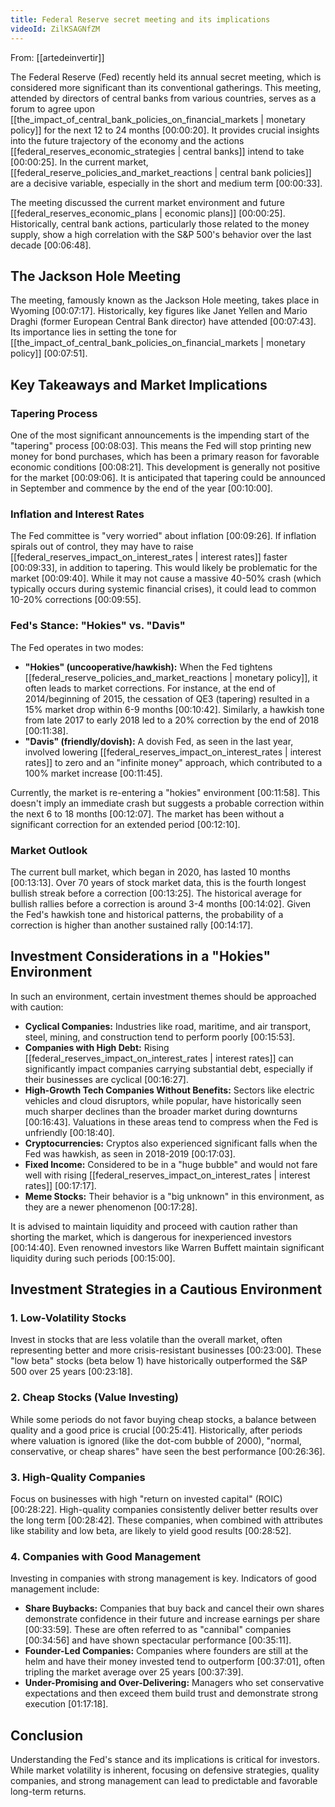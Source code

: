 ```yaml
---
title: Federal Reserve secret meeting and its implications
videoId: ZilKSAGNfZM
---
```


From: [[artedeinvertir]] <br/> 

The Federal Reserve (Fed) recently held its annual secret meeting, which is considered more significant than its conventional gatherings. This meeting, attended by directors of central banks from various countries, serves as a forum to agree upon [[the_impact_of_central_bank_policies_on_financial_markets | monetary policy]] for the next 12 to 24 months <a class="yt-timestamp" data-t="00:00:20">[00:00:20]</a>. It provides crucial insights into the future trajectory of the economy and the actions [[federal_reserves_economic_strategies | central banks]] intend to take <a class="yt-timestamp" data-t="00:00:25">[00:00:25]</a>. In the current market, [[federal_reserve_policies_and_market_reactions | central bank policies]] are a decisive variable, especially in the short and medium term <a class="yt-timestamp" data-t="00:00:33">[00:00:33]</a>.

The meeting discussed the current market environment and future [[federal_reserves_economic_plans | economic plans]] <a class="yt-timestamp" data-t="00:00:25">[00:00:25]</a>. Historically, central bank actions, particularly those related to the money supply, show a high correlation with the S&P 500's behavior over the last decade <a class="yt-timestamp" data-t="00:06:48">[00:06:48]</a>.

## The Jackson Hole Meeting

The meeting, famously known as the Jackson Hole meeting, takes place in Wyoming <a class="yt-timestamp" data-t="00:07:17">[00:07:17]</a>. Historically, key figures like Janet Yellen and Mario Draghi (former European Central Bank director) have attended <a class="yt-timestamp" data-t="00:07:43">[00:07:43]</a>. Its importance lies in setting the tone for [[the_impact_of_central_bank_policies_on_financial_markets | monetary policy]] <a class="yt-timestamp" data-t="00:07:51">[00:07:51]</a>.

## Key Takeaways and Market Implications

### Tapering Process
One of the most significant announcements is the impending start of the "tapering" process <a class="yt-timestamp" data-t="00:08:03">[00:08:03]</a>. This means the Fed will stop printing new money for bond purchases, which has been a primary reason for favorable economic conditions <a class="yt-timestamp" data-t="00:08:21">[00:08:21]</a>. This development is generally not positive for the market <a class="yt-timestamp" data-t="00:09:06">[00:09:06]</a>. It is anticipated that tapering could be announced in September and commence by the end of the year <a class="yt-timestamp" data-t="00:10:00">[00:10:00]</a>.

### Inflation and Interest Rates
The Fed committee is "very worried" about inflation <a class="yt-timestamp" data-t="00:09:26">[00:09:26]</a>. If inflation spirals out of control, they may have to raise [[federal_reserves_impact_on_interest_rates | interest rates]] faster <a class="yt-timestamp" data-t="00:09:33">[00:09:33]</a>, in addition to tapering. This would likely be problematic for the market <a class="yt-timestamp" data-t="00:09:40">[00:09:40]</a>. While it may not cause a massive 40-50% crash (which typically occurs during systemic financial crises), it could lead to common 10-20% corrections <a class="yt-timestamp" data-t="00:09:55">[00:09:55]</a>.

### Fed's Stance: "Hokies" vs. "Davis"
The Fed operates in two modes:
*   **"Hokies" (uncooperative/hawkish):** When the Fed tightens [[federal_reserve_policies_and_market_reactions | monetary policy]], it often leads to market corrections. For instance, at the end of 2014/beginning of 2015, the cessation of QE3 (tapering) resulted in a 15% market drop within 6-9 months <a class="yt-timestamp" data-t="00:10:42">[00:10:42]</a>. Similarly, a hawkish tone from late 2017 to early 2018 led to a 20% correction by the end of 2018 <a class="yt-timestamp" data-t="00:11:38">[00:11:38]</a>.
*   **"Davis" (friendly/dovish):** A dovish Fed, as seen in the last year, involved lowering [[federal_reserves_impact_on_interest_rates | interest rates]] to zero and an "infinite money" approach, which contributed to a 100% market increase <a class="yt-timestamp" data-t="00:11:45">[00:11:45]</a>.

Currently, the market is re-entering a "hokies" environment <a class="yt-timestamp" data-t="00:11:58">[00:11:58]</a>. This doesn't imply an immediate crash but suggests a probable correction within the next 6 to 18 months <a class="yt-timestamp" data-t="00:12:07">[00:12:07]</a>. The market has been without a significant correction for an extended period <a class="yt-timestamp" data-t="00:12:10">[00:12:10]</a>.

### Market Outlook
The current bull market, which began in 2020, has lasted 10 months <a class="yt-timestamp" data-t="00:13:13">[00:13:13]</a>. Over 70 years of stock market data, this is the fourth longest bullish streak before a correction <a class="yt-timestamp" data-t="00:13:25">[00:13:25]</a>. The historical average for bullish rallies before a correction is around 3-4 months <a class="yt-timestamp" data-t="00:14:02">[00:14:02]</a>. Given the Fed's hawkish tone and historical patterns, the probability of a correction is higher than another sustained rally <a class="yt-timestamp" data-t="00:14:17">[00:14:17]</a>.

## Investment Considerations in a "Hokies" Environment
In such an environment, certain investment themes should be approached with caution:
*   **Cyclical Companies:** Industries like road, maritime, and air transport, steel, mining, and construction tend to perform poorly <a class="yt-timestamp" data-t="00:15:53">[00:15:53]</a>.
*   **Companies with High Debt:** Rising [[federal_reserves_impact_on_interest_rates | interest rates]] can significantly impact companies carrying substantial debt, especially if their businesses are cyclical <a class="yt-timestamp" data-t="00:16:27">[00:16:27]</a>.
*   **High-Growth Tech Companies Without Benefits:** Sectors like electric vehicles and cloud disruptors, while popular, have historically seen much sharper declines than the broader market during downturns <a class="yt-timestamp" data-t="00:16:43">[00:16:43]</a>. Valuations in these areas tend to compress when the Fed is unfriendly <a class="yt-timestamp" data-t="00:18:40">[00:18:40]</a>.
*   **Cryptocurrencies:** Cryptos also experienced significant falls when the Fed was hawkish, as seen in 2018-2019 <a class="yt-timestamp" data-t="00:17:03">[00:17:03]</a>.
*   **Fixed Income:** Considered to be in a "huge bubble" and would not fare well with rising [[federal_reserves_impact_on_interest_rates | interest rates]] <a class="yt-timestamp" data-t="00:17:17">[00:17:17]</a>.
*   **Meme Stocks:** Their behavior is a "big unknown" in this environment, as they are a newer phenomenon <a class="yt-timestamp" data-t="00:17:28">[00:17:28]</a>.

It is advised to maintain liquidity and proceed with caution rather than shorting the market, which is dangerous for inexperienced investors <a class="yt-timestamp" data-t="00:14:40">[00:14:40]</a>. Even renowned investors like Warren Buffett maintain significant liquidity during such periods <a class="yt-timestamp" data-t="00:15:00">[00:15:00]</a>.

## Investment Strategies in a Cautious Environment

### 1. Low-Volatility Stocks
Invest in stocks that are less volatile than the overall market, often representing better and more crisis-resistant businesses <a class="yt-timestamp" data-t="00:23:00">[00:23:00]</a>. These "low beta" stocks (beta below 1) have historically outperformed the S&P 500 over 25 years <a class="yt-timestamp" data-t="00:23:18">[00:23:18]</a>.

### 2. Cheap Stocks (Value Investing)
While some periods do not favor buying cheap stocks, a balance between quality and a good price is crucial <a class="yt-timestamp" data-t="00:25:41">[00:25:41]</a>. Historically, after periods where valuation is ignored (like the dot-com bubble of 2000), "normal, conservative, or cheap shares" have seen the best performance <a class="yt-timestamp" data-t="00:26:36">[00:26:36]</a>.

### 3. High-Quality Companies
Focus on businesses with high "return on invested capital" (ROIC) <a class="yt-timestamp" data-t="00:28:22">[00:28:22]</a>. High-quality companies consistently deliver better results over the long term <a class="yt-timestamp" data-t="00:28:42">[00:28:42]</a>. These companies, when combined with attributes like stability and low beta, are likely to yield good results <a class="yt-timestamp" data-t="00:28:52">[00:28:52]</a>.

### 4. Companies with Good Management
Investing in companies with strong management is key. Indicators of good management include:
*   **Share Buybacks:** Companies that buy back and cancel their own shares demonstrate confidence in their future and increase earnings per share <a class="yt-timestamp" data-t="00:33:59">[00:33:59]</a>. These are often referred to as "cannibal" companies <a class="yt-timestamp" data-t="00:34:56">[00:34:56]</a> and have shown spectacular performance <a class="yt-timestamp" data-t="00:35:11">[00:35:11]</a>.
*   **Founder-Led Companies:** Companies where founders are still at the helm and have their money invested tend to outperform <a class="yt-timestamp" data-t="00:37:01">[00:37:01]</a>, often tripling the market average over 25 years <a class="yt-timestamp" data-t="00:37:39">[00:37:39]</a>.
*   **Under-Promising and Over-Delivering:** Managers who set conservative expectations and then exceed them build trust and demonstrate strong execution <a class="yt-timestamp" data-t="01:17:18">[01:17:18]</a>.

## Conclusion
Understanding the Fed's stance and its implications is critical for investors. While market volatility is inherent, focusing on defensive strategies, quality companies, and strong management can lead to predictable and favorable long-term returns.